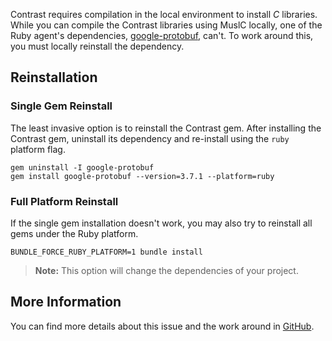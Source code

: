 <!--
title: "Working with MuslC"
description: "Notes on Contrast compatibility with the MuslC compiler"
tags: "ruby agent compatibility muslc"
-->

Contrast requires compilation in the local environment to install *C* libraries. While you can compile the Contrast libraries using MuslC locally, one of the Ruby agent's dependencies, [google-protobuf](https://rubygems.org/gems/google-protobuf), can't. To work around this, you must locally reinstall the dependency.

## Reinstallation

### Single Gem Reinstall

The least invasive option is to reinstall the Contrast gem. After installing the Contrast gem, uninstall its dependency and re-install using the `ruby` platform flag.

```
gem uninstall -I google-protobuf
gem install google-protobuf --version=3.7.1 --platform=ruby
```

### Full Platform Reinstall

If the single gem installation doesn't work, you may also try to reinstall all gems under the Ruby platform.

```
BUNDLE_FORCE_RUBY_PLATFORM=1 bundle install
```

> **Note:** This option will change the dependencies of your project.

## More Information

You can find more details about this issue and the work around in [GitHub](https://github.com/protocolbuffers/protobuf/issues/4460#issuecomment-434631296).
